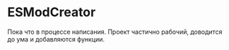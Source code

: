 # ESModCreator
 Пока что в процессе написания. Проект частично рабочий, доводится до ума и добавляются функции.

